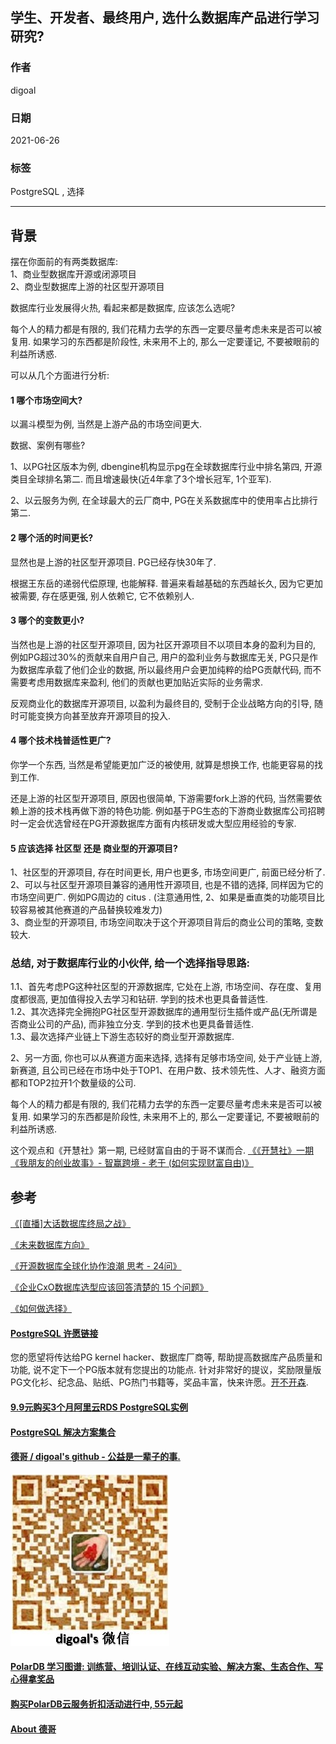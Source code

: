 ## 学生、开发者、最终用户, 选什么数据库产品进行学习研究?   
      
### 作者      
digoal      
      
### 日期      
2021-06-26       
      
### 标签      
PostgreSQL , 选择     
      
----      
      
## 背景      
摆在你面前的有两类数据库:   
1、商业型数据库开源或闭源项目  
2、商业型数据库上游的社区型开源项目  
  
数据库行业发展得火热, 看起来都是数据库, 应该怎么选呢?   
  
每个人的精力都是有限的, 我们花精力去学的东西一定要尽量考虑未来是否可以被复用. 如果学习的东西都是阶段性, 未来用不上的, 那么一定要谨记, 不要被眼前的利益所诱惑.   
  
可以从几个方面进行分析:   
  
#### 1 哪个市场空间大?  
以漏斗模型为例, 当然是上游产品的市场空间更大.   
  
数据、案例有哪些?  
  
1、以PG社区版本为例, dbengine机构显示pg在全球数据库行业中排名第四, 开源类目全球排名第二. 而且增速最快(近4年拿了3个增长冠军, 1个亚军).   
  
2、以云服务为例, 在全球最大的云厂商中, PG在关系数据库中的使用率占比排行第二.   
  
#### 2 哪个活的时间更长?  
  
显然也是上游的社区型开源项目. PG已经存快30年了.   
  
根据王东岳的递弱代偿原理, 也能解释. 普遍来看越基础的东西越长久, 因为它更加被需要, 存在感更强, 别人依赖它, 它不依赖别人.   
  
#### 3 哪个的变数更小?  
  
当然也是上游的社区型开源项目, 因为社区开源项目不以项目本身的盈利为目的, 例如PG超过30%的贡献来自用户自己, 用户的盈利业务与数据库无关, PG只是作为数据库承载了他们企业的数据, 所以最终用户会更加纯粹的给PG贡献代码, 而不需要考虑用数据库来盈利, 他们的贡献也更加贴近实际的业务需求.   
  
反观商业化的数据库开源项目, 以盈利为最终目的, 受制于企业战略方向的引导, 随时可能变换方向甚至放弃开源项目的投入.  
  
#### 4 哪个技术栈普适性更广?  
你学一个东西, 当然是希望能更加广泛的被使用, 就算是想换工作, 也能更容易的找到工作.   
  
还是上游的社区型开源项目, 原因也很简单, 下游需要fork上游的代码, 当然需要依赖上游的技术栈再做下游的特色功能. 例如基于PG生态的下游商业数据库公司招聘时一定会优选曾经在PG开源数据库方面有内核研发或大型应用经验的专家.    
  
#### 5 应该选择 社区型 还是 商业型的开源项目?   
  
1、社区型的开源项目, 存在时间更长, 用户也更多, 市场空间更广, 前面已经分析了.   
2、可以与社区型开源项目兼容的通用性开源项目, 也是不错的选择, 同样因为它的市场空间更广. 例如PG周边的 citus .    (注意通用性, 2、如果是垂直类的功能项目比较容易被其他赛道的产品替换较难发力)  
3、商业型的开源项目, 市场空间取决于这个开源项目背后的商业公司的策略, 变数较大.   
  
  
### 总结, 对于数据库行业的小伙伴, 给一个选择指导思路:   
1\.1、首先考虑PG这种社区型的开源数据库, 它处在上游, 市场空间、存在度、复用度都很高, 更加值得投入去学习和钻研. 学到的技术也更具备普适性.    
1\.2、其次选择完全拥抱PG社区型开源数据库的通用型衍生插件或产品(无所谓是否商业公司的产品), 而非独立分支.   学到的技术也更具备普适性.     
1\.3、最次选择产业链上下游生态较好的商业型开源数据库.    
  
2、另一方面, 你也可以从赛道方面来选择, 选择有足够市场空间, 处于产业链上游, 新赛道, 且公司已经在市场中处于TOP1、在用户数、技术领先性、人才、融资方面都和TOP2拉开1个数量级的公司.      
  
  
每个人的精力都是有限的, 我们花精力去学的东西一定要尽量考虑未来是否可以被复用. 如果学习的东西都是阶段性, 未来用不上的, 那么一定要谨记, 不要被眼前的利益所诱惑.   
  
这个观点和《开慧社》第一期, 已经财富自由的于哥不谋而合. [《《开慧社》一期《我朋友的创业故事》- 智赢跨境 - 老于 (如何实现财富自由)》](../202106/20210625_04.md)    
  
## 参考  
[《[直播]大话数据库终局之战》](../202009/20200926_03.md)        
  
[《未来数据库方向》](../202005/20200527_06.md)      
  
[《开源数据库全球化协作浪潮 思考 - 24问》](../202101/20210120_02.md)         
  
[《企业CxO数据库选型应该回答清楚的 15 个问题》](../202101/20210117_04.md)           
  
[《如何做选择》](../202106/20210617_02.md)    
  
  
#### [PostgreSQL 许愿链接](https://github.com/digoal/blog/issues/76 "269ac3d1c492e938c0191101c7238216")
您的愿望将传达给PG kernel hacker、数据库厂商等, 帮助提高数据库产品质量和功能, 说不定下一个PG版本就有您提出的功能点. 针对非常好的提议，奖励限量版PG文化衫、纪念品、贴纸、PG热门书籍等，奖品丰富，快来许愿。[开不开森](https://github.com/digoal/blog/issues/76 "269ac3d1c492e938c0191101c7238216").  
  
  
#### [9.9元购买3个月阿里云RDS PostgreSQL实例](https://www.aliyun.com/database/postgresqlactivity "57258f76c37864c6e6d23383d05714ea")
  
  
#### [PostgreSQL 解决方案集合](https://yq.aliyun.com/topic/118 "40cff096e9ed7122c512b35d8561d9c8")
  
  
#### [德哥 / digoal's github - 公益是一辈子的事.](https://github.com/digoal/blog/blob/master/README.md "22709685feb7cab07d30f30387f0a9ae")
  
  
![digoal's wechat](../pic/digoal_weixin.jpg "f7ad92eeba24523fd47a6e1a0e691b59")
  
  
#### [PolarDB 学习图谱: 训练营、培训认证、在线互动实验、解决方案、生态合作、写心得拿奖品](https://www.aliyun.com/database/openpolardb/activity "8642f60e04ed0c814bf9cb9677976bd4")
  
  
#### [购买PolarDB云服务折扣活动进行中, 55元起](https://www.aliyun.com/activity/new/polardb-yunparter?userCode=bsb3t4al "e0495c413bedacabb75ff1e880be465a")
  
  
#### [About 德哥](https://github.com/digoal/blog/blob/master/me/readme.md "a37735981e7704886ffd590565582dd0")
  
